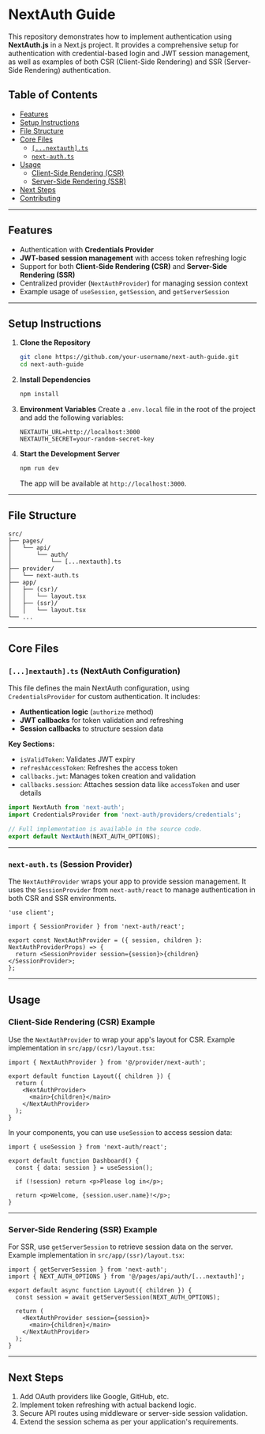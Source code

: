# NextAuth Guide

This repository demonstrates how to implement authentication using **NextAuth.js** in a Next.js project. It provides a comprehensive setup for authentication with credential-based login and JWT session management, as well as examples of both CSR (Client-Side Rendering) and SSR (Server-Side Rendering) authentication.

## Table of Contents

- [Features](#features)
- [Setup Instructions](#setup-instructions)
- [File Structure](#file-structure)
- [Core Files](#core-files)
  - [`[...nextauth].ts`](#nextauth-file)
  - [`next-auth.ts`](#provider-file)
- [Usage](#usage)
  - [Client-Side Rendering (CSR)](#csr-example)
  - [Server-Side Rendering (SSR)](#ssr-example)
- [Next Steps](#next-steps)
- [Contributing](#contributing)

---

## Features

- Authentication with **Credentials Provider**
- **JWT-based session management** with access token refreshing logic
- Support for both **Client-Side Rendering (CSR)** and **Server-Side Rendering (SSR)**
- Centralized provider (`NextAuthProvider`) for managing session context
- Example usage of `useSession`, `getSession`, and `getServerSession`

---

## Setup Instructions

1. **Clone the Repository**
   ```bash
   git clone https://github.com/your-username/next-auth-guide.git
   cd next-auth-guide
   ```

2. **Install Dependencies**
   ```bash
   npm install
   ```

3. **Environment Variables**
   Create a `.env.local` file in the root of the project and add the following variables:
   ```env
   NEXTAUTH_URL=http://localhost:3000
   NEXTAUTH_SECRET=your-random-secret-key
   ```

4. **Start the Development Server**
   ```bash
   npm run dev
   ```
   The app will be available at `http://localhost:3000`.

---

## File Structure

```
src/
├── pages/
│   └── api/
│       └── auth/
│           └── [...nextauth].ts
├── provider/
│   └── next-auth.ts
├── app/
│   ├── (csr)/
│   │   └── layout.tsx
│   ├── (ssr)/
│   │   └── layout.tsx
└── ...
```

---

## Core Files

### `[...]nextauth].ts` (NextAuth Configuration)

This file defines the main NextAuth configuration, using `CredentialsProvider` for custom authentication. It includes:

- **Authentication logic** (`authorize` method)
- **JWT callbacks** for token validation and refreshing
- **Session callbacks** to structure session data

**Key Sections:**
- `isValidToken`: Validates JWT expiry
- `refreshAccessToken`: Refreshes the access token
- `callbacks.jwt`: Manages token creation and validation
- `callbacks.session`: Attaches session data like `accessToken` and user details

```ts
import NextAuth from 'next-auth';
import CredentialsProvider from 'next-auth/providers/credentials';

// Full implementation is available in the source code.
export default NextAuth(NEXT_AUTH_OPTIONS);
```

---

### `next-auth.ts` (Session Provider)

The `NextAuthProvider` wraps your app to provide session management. It uses the `SessionProvider` from `next-auth/react` to manage authentication in both CSR and SSR environments.

```tsx
'use client';

import { SessionProvider } from 'next-auth/react';

export const NextAuthProvider = ({ session, children }: NextAuthProviderProps) => {
  return <SessionProvider session={session}>{children}</SessionProvider>;
};
```

---

## Usage

### Client-Side Rendering (CSR) Example

Use the `NextAuthProvider` to wrap your app's layout for CSR. Example implementation in `src/app/(csr)/layout.tsx`:

```tsx
import { NextAuthProvider } from '@/provider/next-auth';

export default function Layout({ children }) {
  return (
    <NextAuthProvider>
      <main>{children}</main>
    </NextAuthProvider>
  );
}
```

In your components, you can use `useSession` to access session data:

```tsx
import { useSession } from 'next-auth/react';

export default function Dashboard() {
  const { data: session } = useSession();

  if (!session) return <p>Please log in</p>;

  return <p>Welcome, {session.user.name}!</p>;
}
```

---

### Server-Side Rendering (SSR) Example

For SSR, use `getServerSession` to retrieve session data on the server. Example implementation in `src/app/(ssr)/layout.tsx`:

```tsx
import { getServerSession } from 'next-auth';
import { NEXT_AUTH_OPTIONS } from '@/pages/api/auth/[...nextauth]';

export default async function Layout({ children }) {
  const session = await getServerSession(NEXT_AUTH_OPTIONS);

  return (
    <NextAuthProvider session={session}>
      <main>{children}</main>
    </NextAuthProvider>
  );
}
```

---

## Next Steps

1. Add OAuth providers like Google, GitHub, etc.
2. Implement token refreshing with actual backend logic.
3. Secure API routes using middleware or server-side session validation.
4. Extend the session schema as per your application's requirements.